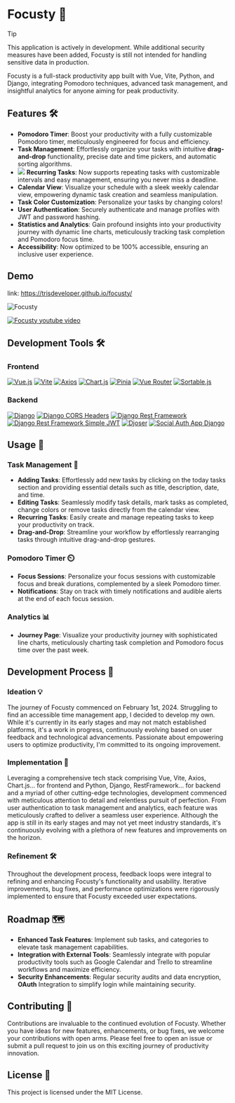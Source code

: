 # Focusty 🚀

> [!TIP]
> This application is actively in development. While additional security measures have been added, Focusty is still not intended for handling sensitive data in production.

Focusty is a full-stack productivity app built with Vue, Vite, Python, and Django, integrating Pomodoro techniques, advanced task management, and insightful analytics for anyone aiming for peak productivity.

## Features 🛠️

- **Pomodoro Timer**: Boost your productivity with a fully customizable Pomodoro timer, meticulously engineered for focus and efficiency.
- **Task Management**: Effortlessly organize your tasks with intuitive **drag-and-drop** functionality, precise date and time pickers, and automatic sorting algorithms.
-  ![](https://img.shields.io/badge/New!-steelblue) **Recurring Tasks**: Now supports repeating tasks with customizable intervals and easy management, ensuring you never miss a deadline.
- **Calendar View**: Visualize your schedule with a sleek weekly calendar view, empowering dynamic task creation and seamless manipulation.
- **Task Color Customization**: Personalize your tasks by changing colors!
- **User Authentication**: Securely authenticate and manage profiles with JWT and password hashing.
- **Statistics and Analytics**: Gain profound insights into your productivity journey with dynamic line charts, meticulously tracking task completion and Pomodoro focus time.
- **Accessibility**: Now optimized to be 100% accessible, ensuring an inclusive user experience.

## Demo

link: https://trisdeveloper.github.io/focusty/

![Focusty](https://raw.githubusercontent.com/trisDeveloper/focusty/main/focusty%homepage.png)

[![Focusty youtube video](https://img.youtube.com/vi/wrSbkanFiS0/0.jpg)](https://youtu.be/wrSbkanFiS0)

## Development Tools 🛠️

### Frontend

[![Vue.js](https://img.shields.io/badge/Vue.js-3.4.15-brightgreen)](https://vuejs.org/)
[![Vite](https://img.shields.io/badge/Vite-5.0.11-blueviolet)](https://vitejs.dev/)
[![Axios](https://img.shields.io/badge/Axios-1.6.7-blue)](https://axios-http.com/)
[![Chart.js](https://img.shields.io/badge/Chart.js-3.9.1-orange)](https://www.chartjs.org/)
[![Pinia](https://img.shields.io/badge/Pinia-2.1.7-yellowgreen)](https://pinia.esm.dev/)
[![Vue Router](https://img.shields.io/badge/Vue%20Router-4.2.5-orange)](https://router.vuejs.org/)
[![Sortable.js](https://img.shields.io/badge/Sortable.js-1.15.2-yellow)](https://sortablejs.github.io/Vue.Draggable/)

### Backend

[![Django](https://img.shields.io/badge/Django-3.2-brightgreen)](https://www.djangoproject.com/)
[![Django CORS Headers](https://img.shields.io/badge/Django%20CORS%20Headers-4.3.1-blueviolet)](https://github.com/adamchainz/django-cors-headers)
[![Django Rest Framework](https://img.shields.io/badge/Django%20Rest%20Framework-3.14.0-blue)](https://www.django-rest-framework.org/)
[![Django Rest Framework Simple JWT](https://img.shields.io/badge/Django%20Rest%20Framework%20Simple%20JWT-5.3.1-orange)](https://django-rest-framework-simplejwt.readthedocs.io/en/latest/)
[![Djoser](https://img.shields.io/badge/Djoser-2.2.2-yellowgreen)](https://djoser.readthedocs.io/en/latest/)
[![Social Auth App Django](https://img.shields.io/badge/Social%20Auth%20App%20Django-5.4.0-yellow)](https://github.com/python-social-auth/social-app-django)

## Usage 📝

### Task Management 📅

- **Adding Tasks**: Effortlessly add new tasks by clicking on the today tasks section and providing essential details such as title, description, date, and time.
- **Editing Tasks**: Seamlessly modify task details, mark tasks as completed, change colors or remove tasks directly from the calendar view.
- **Recurring Tasks**: Easily create and manage repeating tasks to keep your productivity on track.
- **Drag-and-Drop**: Streamline your workflow by effortlessly rearranging tasks through intuitive drag-and-drop gestures.

### Pomodoro Timer ⏲️

- **Focus Sessions**: Personalize your focus sessions with customizable focus and break durations, complemented by a sleek Pomodoro timer.
- **Notifications**: Stay on track with timely notifications and audible alerts at the end of each focus session.

### Analytics 📊

- **Journey Page**: Visualize your productivity journey with sophisticated line charts, meticulously charting task completion and Pomodoro focus time over the past week.

## Development Process 🤔

### Ideation 💡

The journey of Focusty commenced on February 1st, 2024. Struggling to find an accessible time management app, I decided to develop my own. While it's currently in its early stages and may not match established platforms, it's a work in progress, continuously evolving based on user feedback and technological advancements. Passionate about empowering users to optimize productivity, I'm committed to its ongoing improvement.

### Implementation 🚀

Leveraging a comprehensive tech stack comprising Vue, Vite, Axios, Chart.js... for frontend and Python, Django, RestFramework... for backend and a myriad of other cutting-edge technologies, development commenced with meticulous attention to detail and relentless pursuit of perfection. From user authentication to task management and analytics, each feature was meticulously crafted to deliver a seamless user experience. Although the app is still in its early stages and may not yet meet industry standards, it's continuously evolving with a plethora of new features and improvements on the horizon.

### Refinement 🛠️

Throughout the development process, feedback loops were integral to refining and enhancing Focusty's functionality and usability. Iterative improvements, bug fixes, and performance optimizations were rigorously implemented to ensure that Focusty exceeded user expectations.

## Roadmap 🗺️

- **Enhanced Task Features**: Implement sub tasks, and categories to elevate task management capabilities.
- **Integration with External Tools**: Seamlessly integrate with popular productivity tools such as Google Calendar and Trello to streamline workflows and maximize efficiency.
- **Security Enhancements**: Regular security audits and data encryption, **OAuth** Integration to simplify login while maintaining security.


## Contributing 🤝

Contributions are invaluable to the continued evolution of Focusty. Whether you have ideas for new features, enhancements, or bug fixes, we welcome your contributions with open arms. Please feel free to open an issue or submit a pull request to join us on this exciting journey of productivity innovation.

## License 📄

This project is licensed under the MIT License.

